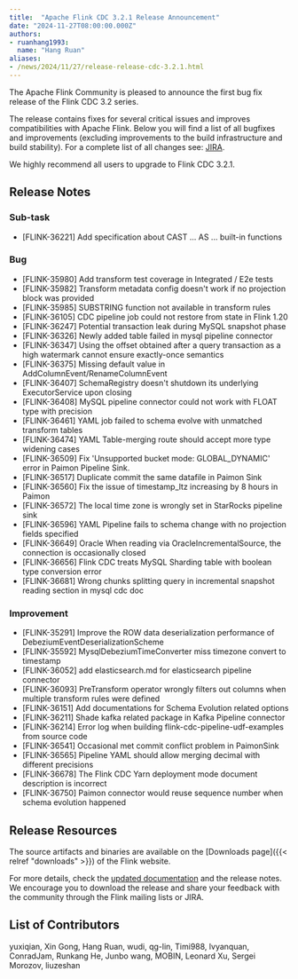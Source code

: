```yaml
---
title:  "Apache Flink CDC 3.2.1 Release Announcement"
date: "2024-11-27T08:00:00.000Z"
authors:
- ruanhang1993:
  name: "Hang Ruan"
aliases:
- /news/2024/11/27/release-release-cdc-3.2.1.html
---
```

The Apache Flink Community is pleased to announce the first bug fix release of the Flink CDC 3.2 series.

The release contains fixes for several critical issues and improves compatibilities with Apache Flink. Below you will find a list of all bugfixes and improvements (excluding improvements to the build infrastructure and build stability). For a complete list of all changes see:
[JIRA](https://issues.apache.org/jira/secure/ReleaseNote.jspa?projectId=12315522&version=12355099).

We highly recommend all users to upgrade to Flink CDC 3.2.1.

## Release Notes

### Sub-task
* [FLINK-36221] Add specification about CAST ... AS ... built-in functions

### Bug
* [FLINK-35980] Add transform test coverage in Integrated / E2e tests
* [FLINK-35982] Transform metadata config doesn't work if no projection block was provided
* [FLINK-35985] SUBSTRING function not available in transform rules
* [FLINK-36105] CDC pipeline job could not restore from state in Flink 1.20
* [FLINK-36247] Potential transaction leak during MySQL snapshot phase
* [FLINK-36326] Newly added table failed in mysql pipeline connector
* [FLINK-36347] Using the offset obtained after a query transaction as a high watermark cannot ensure exactly-once semantics
* [FLINK-36375] Missing default value in AddColumnEvent/RenameColumnEvent
* [FLINK-36407] SchemaRegistry doesn't shutdown its underlying ExecutorService upon closing
* [FLINK-36408] MySQL pipeline connector could not work with FLOAT type with precision
* [FLINK-36461] YAML job failed to schema evolve with unmatched transform tables
* [FLINK-36474] YAML Table-merging route should accept more type widening cases
* [FLINK-36509] Fix 'Unsupported bucket mode: GLOBAL_DYNAMIC' error in Paimon Pipeline Sink.
* [FLINK-36517] Duplicate commit the same datafile in Paimon Sink
* [FLINK-36560] Fix the issue of timestamp_ltz increasing by 8 hours in Paimon
* [FLINK-36572] The local time zone is wrongly set in StarRocks pipeline sink
* [FLINK-36596] YAML Pipeline fails to schema change with no projection fields specified
* [FLINK-36649] Oracle When reading via OracleIncrementalSource, the connection is occasionally closed
* [FLINK-36656] Flink CDC treats MySQL Sharding table with boolean type conversion error
* [FLINK-36681] Wrong chunks splitting query in incremental snapshot reading section in mysql cdc doc

### Improvement
* [FLINK-35291] Improve the ROW data deserialization performance of DebeziumEventDeserializationScheme
* [FLINK-35592] MysqlDebeziumTimeConverter miss timezone convert to timestamp
* [FLINK-36052] add elasticsearch.md for elasticsearch pipeline connector
* [FLINK-36093] PreTransform operator wrongly filters out columns when multiple transform rules were defined
* [FLINK-36151] Add documentations for Schema Evolution related options
* [FLINK-36211] Shade kafka related package in Kafka Pipeline connector
* [FLINK-36214] Error log when building flink-cdc-pipeline-udf-examples from source code
* [FLINK-36541] Occasional met commit conflict problem in PaimonSink
* [FLINK-36565] Pipeline YAML should allow merging decimal with different precisions
* [FLINK-36678] The Flink CDC Yarn deployment mode document description is incorrect
* [FLINK-36750] Paimon connector would reuse sequence number when schema evolution happened

## Release Resources
The source artifacts and binaries are available on the [Downloads page]({{< relref "downloads" >}}) of the Flink website.

For more details, check the [updated documentation](https://nightlies.apache.org/flink/flink-cdc-docs-release-3.2/) and the release notes. We encourage you to download the release and share your feedback with the community through the Flink mailing lists or JIRA.

## List of Contributors
yuxiqian, Xin Gong, Hang Ruan, wudi, qg-lin, Timi988, lvyanquan, ConradJam, Runkang He, Junbo wang, MOBIN, Leonard Xu, Sergei Morozov, liuzeshan

